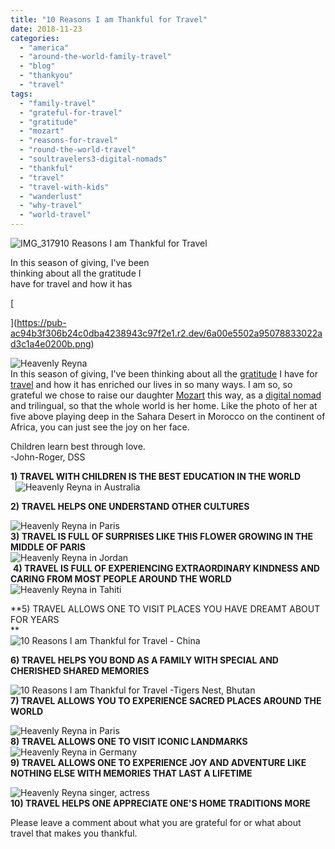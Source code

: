 ```yaml
---
title: "10 Reasons I am Thankful for Travel"
date: 2018-11-23
categories: 
  - "america"
  - "around-the-world-family-travel"
  - "blog"
  - "thankyou"
  - "travel"
tags: 
  - "family-travel"
  - "grateful-for-travel"
  - "gratitude"
  - "mozart"
  - "reasons-for-travel"
  - "round-the-world-travel"
  - "soultravelers3-digital-nomads"
  - "thankful"
  - "travel"
  - "travel-with-kids"
  - "wanderlust"
  - "why-travel"
  - "world-travel"
---
```


[](https://pub-ac94b3f306b24c0dba4238943c97f2e1.r2.dev/6a00e5502a95078833022ad3c1cd1a200b.png)  
  
  
![IMG_3179](https://pub-ac94b3f306b24c0dba4238943c97f2e1.r2.dev/6a00e5502a95078833022ad37c4025200c.jpg)10 Reasons I am Thankful for Travel  
  
  
In this season of giving, I've been  
thinking about all the gratitude I  
have for travel and how it has  
  
[  
  
](https://pub-ac94b3f306b24c0dba4238943c97f2e1.r2.dev/6a00e5502a95078833022ad3c1a4e0200b.png)

<!--more-->  
  
![Heavenly Reyna ](https://pub-ac94b3f306b24c0dba4238943c97f2e1.r2.dev/6a00e5502a95078833022ad3c1a4e0200b.png)  
In this season of giving, I've been thinking about all the [gratitude](http://soultravelers3new.local/2017/10/heroes-travel-and-gratitude-.html "travel and gratitude ") I have for [travel](http://soultravelers3new.local/2012/12/around-the-world-family-travel.html "around the world family travel with soultravelers3") and how it has enriched our lives in so many ways. I am so, so grateful we chose to raise our daughter [Mozart](http://soultravelers3new.local/2018/10/-mozart-dee-smashes-the-patriarchy-in-girl-power-song-push-you-harder.html "Mozart Dee Smashes The Patriarchy in Girl Power Song \"Push You Harder\"") this way, as a [digital nomad](http://soultravelers3new.local/2009/04/how-to-travel-the-world-as-a-digital-nomad-family.html "How To Travel The World as a Digital Nomad Family") and trilingual, so that the whole world is her home. Like the photo of her at five above playing deep in the Sahara Desert in Morocco on the continent of Africa, you can just see the joy on her face.   
  
Children learn best through love.  
\-John-Roger, DSS  
  
**1) TRAVEL WITH CHILDREN IS THE BEST EDUCATION IN THE WORLD**  
  ![Heavenly Reyna in Australia](https://pub-ac94b3f306b24c0dba4238943c97f2e1.r2.dev/6a00e5502a95078833022ad3c1cd1a200b.png)

**2) TRAVEL HELPS ONE UNDERSTAND OTHER CULTURES**  
  
![Heavenly Reyna in Paris](https://pub-ac94b3f306b24c0dba4238943c97f2e1.r2.dev/6a00e5502a95078833022ad37c0550200c.png)  
**3) TRAVEL IS FULL OF SURPRISES LIKE THIS FLOWER GROWING IN THE MIDDLE OF PARIS**  
![Heavenly Reyna in Jordan](https://pub-ac94b3f306b24c0dba4238943c97f2e1.r2.dev/6a00e5502a95078833022ad37c0554200c.png)  
 **4) TRAVEL IS FULL OF EXPERIENCING EXTRAORDINARY KINDNESS AND CARING FROM MOST PEOPLE AROUND THE WORLD**   
![Heavenly Reyna in Tahiti](https://pub-ac94b3f306b24c0dba4238943c97f2e1.r2.dev/6a00e5502a95078833022ad3a21bc6200d.png)

**5) TRAVEL ALLOWS ONE TO VISIT PLACES YOU HAVE DREAMT ABOUT FOR YEARS  
**  
![10 Reasons I am Thankful for Travel  - China ](https://pub-ac94b3f306b24c0dba4238943c97f2e1.r2.dev/6a00e5502a95078833022ad3a21bcb200d.png)

**6) TRAVEL HELPS YOU BOND AS A FAMILY WITH SPECIAL AND CHERISHED SHARED MEMORIES**   
  
![10 Reasons I am Thankful for Travel -Tigers Nest, Bhutan ](https://pub-ac94b3f306b24c0dba4238943c97f2e1.r2.dev/6a00e5502a95078833022ad37c4461200c.png)  
**7) TRAVEL ALLOWS YOU TO EXPERIENCE SACRED PLACES AROUND THE WORLD**   
  
![Heavenly Reyna in Paris](https://pub-ac94b3f306b24c0dba4238943c97f2e1.r2.dev/6a00e5502a95078833022ad3c1cd83200b.png)  
**8) TRAVEL ALLOWS ONE TO VISIT ICONIC LANDMARKS**   
![Heavenly Reyna in Germany](https://pub-ac94b3f306b24c0dba4238943c97f2e1.r2.dev/6a00e5502a95078833022ad37c0605200c.png)  
**9) TRAVEL ALLOWS ONE TO EXPERIENCE JOY AND ADVENTURE LIKE NOTHING ELSE WITH MEMORIES THAT LAST A LIFETIME**  
  
![Heavenly Reyna singer, actress](https://pub-ac94b3f306b24c0dba4238943c97f2e1.r2.dev/6a00e5502a95078833022ad3c20f87200b.png)  
**10) TRAVEL HELPS ONE APPRECIATE ONE'S HOME TRADITIONS MORE**  
  
Please leave a comment about what you are grateful for or what about travel that makes you thankful.
